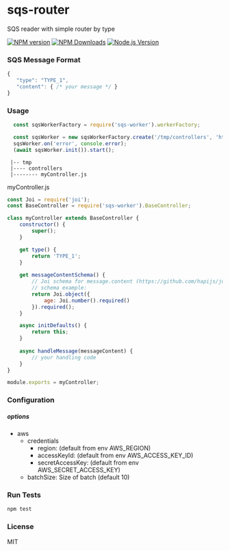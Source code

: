 # sqs-router
SQS reader with simple router by type

[![NPM version](https://img.shields.io/npm/v/sqs-router.svg?style=flat)](https://npmjs.org/package/sqs-router)
[![NPM Downloads](https://img.shields.io/npm/dm/sqs-router.svg?style=flat)](https://npmjs.org/package/sqs-router)
[![Node.js Version](https://img.shields.io/node/v/sqs-router.svg?style=flat)](http://nodejs.org/download/)


### SQS Message Format 
```js
{
   "type": "TYPE_1",
   "content": { /* your message */ }
}
```

 
### Usage

```js
  const sqsWorkerFactory = require('sqs-worker').workerFactory;

  const sqsWorker = new sqsWorkerFactory.create('/tmp/controllers', 'https://sqs.us-east-1.amazonaws.com/123123/my-queue', options);
  sqsWorker.on('error', console.error);
  (await sqsWorker.init()).start();
```
```
 |-- tmp
 |---- controllers
 |-------- myController.js
```
myController.js
```js
const Joi = require('joi');
const BaseController = require('sqs-worker').BaseController;

class myController extends BaseController {
    constructor() {
        super();
    }

    get type() {
        return 'TYPE_1';
    }
    
    get messageContentSchema() {
        // Joi schema for message.content (https://github.com/hapijs/joi)
        // schema example: 
        return Joi.object({
            age: Joi.number().required()
        }).required();
    }

    async initDefaults() {
        return this;
    }
    
    async handleMessage(messageContent) {
        // your handling code
    }
}

module.exports = myController;
```


### Configuration
##### options
  - aws
    - credentials
      - region: (default from env AWS_REGION)
      - accessKeyId: (default from env AWS_ACCESS_KEY_ID)
      - secretAccessKey: (default from env AWS_SECRET_ACCESS_KEY)
    - batchSize: Size of batch (default 10)


### Run Tests
```bash
npm test
```


### License
MIT
